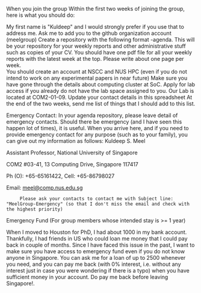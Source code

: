 When you join the group
 Within the first two weeks of joining the group, here is what you should do:

My first name is "Kuldeep" and I would strongly prefer if you use that to address me. 
Ask me to add you to the github organization account (meelgroup)
Create a repository with the following format <last name><first initial>-agenda. This will be your repository for your weekly reports and other administrative stuff such as copies of your CV.  You should have one pdf file for all your weekly reports with the latest week at the top. Please write about one page per week.  
You should create an account at NSCC and NUS HPC (even if you do not intend to work on any experimental papers in near future)
Make sure you have gone through the details about computing cluster at SoC. 
Apply for lab access if you already do not have the lab space assigned to you.  Our Lab is located at  COM2-01-09. 
Update your contact details in this spreadsheet
At the end of the two weeks, send me list of things that I should add to this list. 


Emergency Contact:
In your agenda repository, please leave detail of emergency contacts. Should there be emergency (and I have seen this happen lot of times), it is useful.
When you arrive here, and if you need to provide emergency contact for any purpose (such as to your family), you can give out my information as follows:
                                                        Kuldeep S. Meel

Assistant Professor, National University of Singapore

COM2 #03-41, 13 Computing Drive, Singapore 117417

Ph (O): +65-65161422, Cell: +65-86798027

Email: meel@comp.nus.edu.sg

         Please ask your contacts to contact me with Subject line: "MeelGroup-Emergency" (so that I don't miss the email and check with the highest priority)

Emergency Fund 
(For group members whose intended stay is >= 1 year)

When I moved to Houston for PhD, I had about $1000$ in my bank account. Thankfully, I had friends in US who could loan me money that I could pay back in couple of months. Since I have faced this issue in the past, I want to make sure you have access to emergency fund even if you do not  know anyone in Singapore. You can ask me for a loan of up to $2500$ whenever you need, and you can pay me back (with 0% interest, i.e. without any interest just in case you were wondering if there is a typo) when you have sufficient money in your account. Do pay me back before leaving Singapore!.
